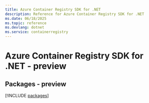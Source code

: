 ```yaml
---
title: Azure Container Registry SDK for .NET
description: Reference for Azure Container Registry SDK for .NET
ms.date: 06/18/2025
ms.topic: reference
ms.devlang: dotnet
ms.service: containerregistry
---
```

# Azure Container Registry SDK for .NET - preview
## Packages - preview
[!INCLUDE [packages](container-registry-index.md)]